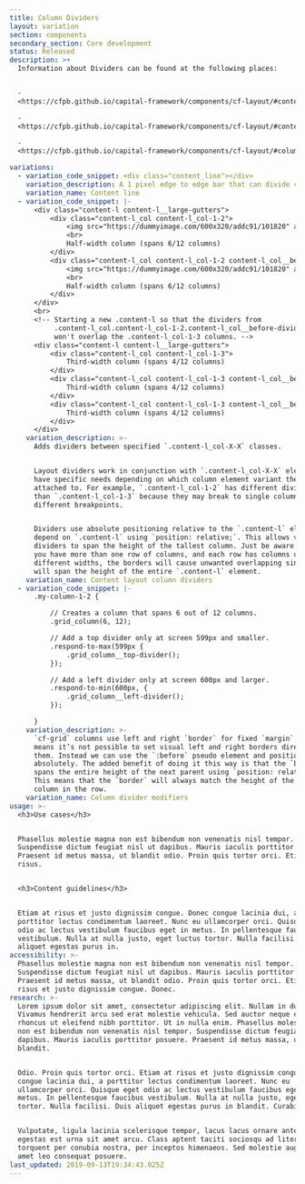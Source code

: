 ```yaml
---
title: Column Dividers
layout: variation
section: components
secondary_section: Core development
status: Released
description: >+
  Information about Dividers can be found at the following places:


  -
  <https://cfpb.github.io/capital-framework/components/cf-layout/#content-line>

  -
  <https://cfpb.github.io/capital-framework/components/cf-layout/#content-layout-column-dividers>

  -
  <https://cfpb.github.io/capital-framework/components/cf-layout/#column-divider-modifiers>

variations:
  - variation_code_snippet: <div class="content_line"></div>
    variation_description: A 1 pixel edge to edge bar that can divide content.
    variation_name: Content line
  - variation_code_snippet: |-
      <div class="content-l content-l__large-gutters">
          <div class="content-l_col content-l_col-1-2">
              <img src="https://dummyimage.com/600x320/addc91/101820" alt="Placeholder image">
              <br>
              Half-width column (spans 6/12 columns)
          </div>
          <div class="content-l_col content-l_col-1-2 content-l_col__before-divider">
              <img src="https://dummyimage.com/600x320/addc91/101820" alt="Placeholder image">
              <br>
              Half-width column (spans 6/12 columns)
          </div>
      </div>
      <br>
      <!-- Starting a new .content-l so that the dividers from
           .content-l_col.content-l_col-1-2.content-l_col__before-divider
           won't overlap the .content-l_col-1-3 columns. -->
      <div class="content-l content-l__large-gutters">
          <div class="content-l_col content-l_col-1-3">
              Third-width column (spans 4/12 columns)
          </div>
          <div class="content-l_col content-l_col-1-3 content-l_col__before-divider">
              Third-width column (spans 4/12 columns)
          </div>
          <div class="content-l_col content-l_col-1-3 content-l_col__before-divider">
              Third-width column (spans 4/12 columns)
          </div>
      </div>
    variation_description: >-
      Adds dividers between specified `.content-l_col-X-X` classes.


      Layout dividers work in conjunction with `.content-l_col-X-X` elements and
      have specific needs depending on which column element variant they are
      attached to. For example, `.content-l_col-1-2` has different divider needs
      than `.content-l_col-1-3` because they may break to single columns at
      different breakpoints.


      Dividers use absolute positioning relative to the `.content-l` element and
      depend on `.content-l` using `position: relative;`. This allows vertical
      dividers to span the height of the tallest column. Just be aware that if
      you have more than one row of columns, and each row has columns of
      different widths, the borders will cause unwanted overlapping since they
      will span the height of the entire `.content-l` element.
    variation_name: Content layout column dividers
  - variation_code_snippet: |-
      .my-column-1-2 {

          // Creates a column that spans 6 out of 12 columns.
          .grid_column(6, 12);

          // Add a top divider only at screen 599px and smaller.
          .respond-to-max(599px {
              .grid_column__top-divider();
          });

          // Add a left divider only at screen 600px and larger.
          .respond-to-min(600px, {
              .grid_column__left-divider();
          });

      }
    variation_description: >-
      `cf-grid` columns use left and right `border` for fixed `margin` which
      means it’s not possible to set visual left and right borders directly on
      them. Instead we can use the `:before` pseudo element and position it
      absolutely. The added benefit of doing it this way is that the `border`
      spans the entire height of the next parent using `position: relative;`.
      This means that the `border` will always match the height of the tallest
      column in the row.
    variation_name: Column divider modifiers
usage: >-
  <h3>Use cases</h3>


  Phasellus molestie magna non est bibendum non venenatis nisl tempor.
  Suspendisse dictum feugiat nisl ut dapibus. Mauris iaculis porttitor posuere.
  Praesent id metus massa, ut blandit odio. Proin quis tortor orci. Etiam at
  risus.


  <h3>Content guidelines</h3>


  Etiam at risus et justo dignissim congue. Donec congue lacinia dui, a
  porttitor lectus condimentum laoreet. Nunc eu ullamcorper orci. Quisque eget
  odio ac lectus vestibulum faucibus eget in metus. In pellentesque faucibus
  vestibulum. Nulla at nulla justo, eget luctus tortor. Nulla facilisi. Duis
  aliquet egestas purus in.
accessibility: >-
  Phasellus molestie magna non est bibendum non venenatis nisl tempor.
  Suspendisse dictum feugiat nisl ut dapibus. Mauris iaculis porttitor posuere.
  Praesent id metus massa, ut blandit odio. Proin quis tortor orci. Etiam at
  risus et justo dignissim congue. Donec.
research: >-
  Lorem ipsum dolor sit amet, consectetur adipiscing elit. Nullam in dui mauris.
  Vivamus hendrerit arcu sed erat molestie vehicula. Sed auctor neque eu tellus
  rhoncus ut eleifend nibh porttitor. Ut in nulla enim. Phasellus molestie magna
  non est bibendum non venenatis nisl tempor. Suspendisse dictum feugiat nisl ut
  dapibus. Mauris iaculis porttitor posuere. Praesent id metus massa, ut
  blandit.


  Odio. Proin quis tortor orci. Etiam at risus et justo dignissim congue. Donec
  congue lacinia dui, a porttitor lectus condimentum laoreet. Nunc eu
  ullamcorper orci. Quisque eget odio ac lectus vestibulum faucibus eget in
  metus. In pellentesque faucibus vestibulum. Nulla at nulla justo, eget luctus
  tortor. Nulla facilisi. Duis aliquet egestas purus in blandit. Curabitur.


  Vulputate, ligula lacinia scelerisque tempor, lacus lacus ornare ante, ac
  egestas est urna sit amet arcu. Class aptent taciti sociosqu ad litora
  torquent per conubia nostra, per inceptos himenaeos. Sed molestie augue sit
  amet leo consequat posuere.
last_updated: 2019-09-13T19:34:43.025Z
---
```


